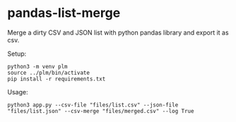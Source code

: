 # pandas-list-merge
Merge a dirty CSV and JSON list with python pandas library and export it as csv.

Setup:
```
python3 -m venv plm
source ../plm/bin/activate
pip install -r requirements.txt
```

Usage:
```
python3 app.py --csv-file "files/list.csv" --json-file "files/list.json" --csv-merge "files/merged.csv" --log True
```


